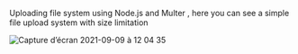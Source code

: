 Uploading file system using Node.js and Multer , here you can see a simple file upload system with size limitation

![Capture d’écran 2021-09-09 à 12 04 35](https://user-images.githubusercontent.com/56540121/132666553-a57c7c7f-fe4c-49cb-a7ec-4b33a63668f6.png)


